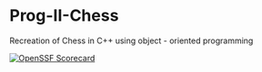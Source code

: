 # Prog-II-Chess
Recreation of Chess in C++ using object - oriented programming 


[![OpenSSF Scorecard](https://api.scorecard.dev/projects/github.com/{owner}/{repo}/badge)](https://scorecard.dev/viewer/?uri=github.com/{owner}/{repo})

